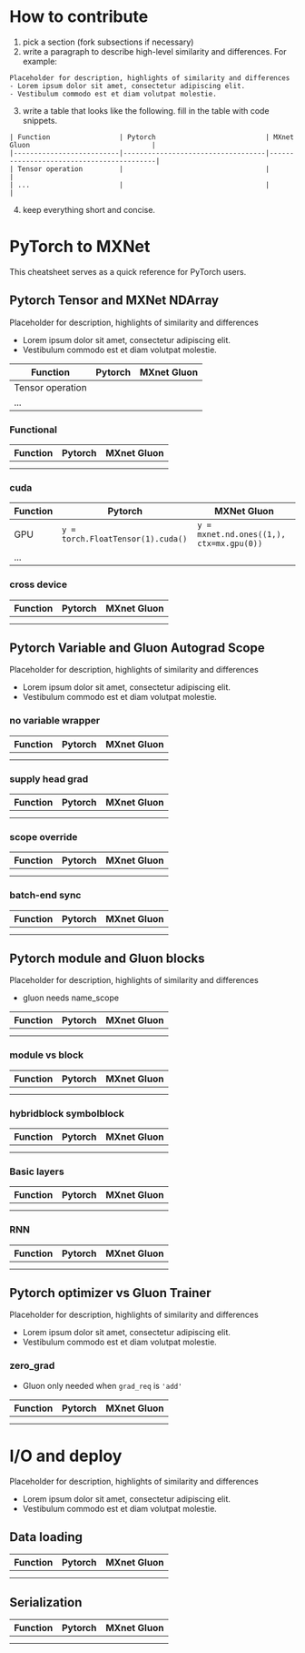# How to contribute
1. pick a section (fork subsections if necessary)
2. write a paragraph to describe high-level similarity and differences. For example:
```
Placeholder for description, highlights of similarity and differences
- Lorem ipsum dolor sit amet, consectetur adipiscing elit.
- Vestibulum commodo est et diam volutpat molestie.
```
3. write a table that looks like the following. fill in the table with code snippets.
```
| Function                 | Pytorch                           | MXnet Gluon                              |
|--------------------------|-----------------------------------|------------------------------------------|
| Tensor operation         |                                   |                                          |
| ...                      |                                   |                                          |
```
4. keep everything short and concise.

# PyTorch to MXNet
This cheatsheet serves as a quick reference for PyTorch users.

## Pytorch Tensor and MXNet NDArray
Placeholder for description, highlights of similarity and differences
- Lorem ipsum dolor sit amet, consectetur adipiscing elit.
- Vestibulum commodo est et diam volutpat molestie.

| Function                 | Pytorch                           | MXnet Gluon                              |
|--------------------------|-----------------------------------|------------------------------------------|
| Tensor operation         |                                   |                                          |
| ...                      |                                   |                                          |
### Functional
| Function  | Pytorch                           | MXnet Gluon                              |
|-----------|-----------------------------------|------------------------------------------|
|           |                                   |                                          |
|           |                                   |                                          |
### cuda
| Function  | Pytorch                           | MXNet Gluon                              |
|-----------|-----------------------------------|------------------------------------------|
| GPU       | `y = torch.FloatTensor(1).cuda()` | `y = mxnet.nd.ones((1,), ctx=mx.gpu(0))` |
| ...       |                                   |                                          |

### cross device
| Function  | Pytorch                           | MXnet Gluon                              |
|-----------|-----------------------------------|------------------------------------------|
|           |                                   |                                          |
|           |                                   |                                          |
## Pytorch Variable and Gluon Autograd Scope
Placeholder for description, highlights of similarity and differences
- Lorem ipsum dolor sit amet, consectetur adipiscing elit.
- Vestibulum commodo est et diam volutpat molestie.

### no variable wrapper
| Function  | Pytorch                           | MXnet Gluon                              |
|-----------|-----------------------------------|------------------------------------------|
|           |                                   |                                          |
|           |                                   |                                          |
### supply head grad
| Function  | Pytorch                           | MXnet Gluon                              |
|-----------|-----------------------------------|------------------------------------------|
|           |                                   |                                          |
|           |                                   |                                          |
### scope override
| Function  | Pytorch                           | MXnet Gluon                              |
|-----------|-----------------------------------|------------------------------------------|
|           |                                   |                                          |
|           |                                   |                                          |
### batch-end sync
| Function  | Pytorch                           | MXnet Gluon                              |
|-----------|-----------------------------------|------------------------------------------|
|           |                                   |                                          |
|           |                                   |                                          |
## Pytorch module and Gluon blocks
Placeholder for description, highlights of similarity and differences
- gluon needs name_scope

| Function  | Pytorch                           | MXnet Gluon                              |
|-----------|-----------------------------------|------------------------------------------|
|           |                                   |                                          |
|           |                                   |                                          |
### module vs block
| Function  | Pytorch                           | MXnet Gluon                              |
|-----------|-----------------------------------|------------------------------------------|
|           |                                   |                                          |
|           |                                   |                                          |
### hybridblock symbolblock
| Function  | Pytorch                           | MXnet Gluon                              |
|-----------|-----------------------------------|------------------------------------------|
|           |                                   |                                          |
|           |                                   |                                          |
### Basic layers
| Function  | Pytorch                           | MXnet Gluon                              |
|-----------|-----------------------------------|------------------------------------------|
|           |                                   |                                          |
|           |                                   |                                          |
### RNN
| Function  | Pytorch                           | MXnet Gluon                              |
|-----------|-----------------------------------|------------------------------------------|
|           |                                   |                                          |
|           |                                   |                                          |
## Pytorch optimizer vs Gluon Trainer
Placeholder for description, highlights of similarity and differences
- Lorem ipsum dolor sit amet, consectetur adipiscing elit.
- Vestibulum commodo est et diam volutpat molestie.
### zero_grad
- Gluon only needed when `grad_req` is `'add'`

| Function  | Pytorch                           | MXnet Gluon                              |
|-----------|-----------------------------------|------------------------------------------|
|           |                                   |                                          |
|           |                                   |                                          |
# I/O and deploy
Placeholder for description, highlights of similarity and differences
- Lorem ipsum dolor sit amet, consectetur adipiscing elit.
- Vestibulum commodo est et diam volutpat molestie.

## Data loading
| Function  | Pytorch                           | MXnet Gluon                              |
|-----------|-----------------------------------|------------------------------------------|
|           |                                   |                                          |
|           |                                   |                                          |
## Serialization
| Function  | Pytorch                           | MXnet Gluon                              |
|-----------|-----------------------------------|------------------------------------------|
|           |                                   |                                          |
|           |                                   |                                          |